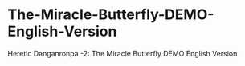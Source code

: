 # The-Miracle-Butterfly-DEMO-English-Version
Heretic Danganronpa -2: The Miracle Butterfly DEMO English Version
